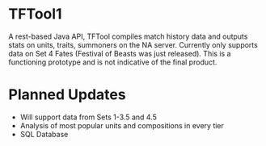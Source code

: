 # TFTool1
A rest-based Java API, TFTool compiles match history data and outputs stats on units, traits, summoners on the NA server. Currently only supports data on Set 4 Fates (Festival of Beasts was just released). This is a functioning prototype and is not indicative of the final product.

# Planned Updates
* Will support data from Sets 1-3.5 and 4.5
* Analysis of most popular units and compositions in every tier
* SQL Database

